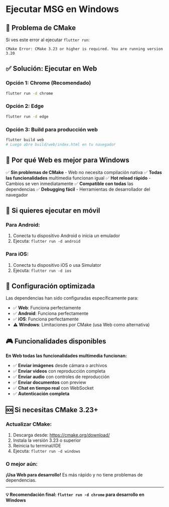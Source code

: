 # Ejecutar MSG en Windows

## 🚨 Problema de CMake

Si ves este error al ejecutar `flutter run`:
```
CMake Error: CMake 3.23 or higher is required. You are running version 3.20
```

## ✅ Solución: Ejecutar en Web

### **Opción 1: Chrome (Recomendado)**
```bash
flutter run -d chrome
```

### **Opción 2: Edge**
```bash
flutter run -d edge
```

### **Opción 3: Build para producción web**
```bash
flutter build web
# Luego abre build/web/index.html en tu navegador
```

## 🎯 Por qué Web es mejor para Windows

✅ **Sin problemas de CMake** - Web no necesita compilación nativa
✅ **Todas las funcionalidades** multimedia funcionan igual
✅ **Hot reload rápido** - Cambios se ven inmediatamente
✅ **Compatible con todas** las dependencias
✅ **Debugging fácil** - Herramientas de desarrollador del navegador

## 📱 Si quieres ejecutar en móvil

### **Para Android:**
1. Conecta tu dispositivo Android o inicia un emulador
2. Ejecuta: `flutter run -d android`

### **Para iOS:**
1. Conecta tu dispositivo iOS o usa Simulator
2. Ejecuta: `flutter run -d ios`

## 🔧 Configuración optimizada

Las dependencias han sido configuradas específicamente para:
- ✅ **Web**: Funciona perfectamente
- ✅ **Android**: Funciona perfectamente
- ✅ **iOS**: Funciona perfectamente
- ⚠️ **Windows**: Limitaciones por CMake (usa Web como alternativa)

## 🎮 Funcionalidades disponibles

**En Web todas las funcionalidades multimedia funcionan:**
- ✅ **Enviar imágenes** desde cámara o archivos
- ✅ **Enviar videos** con reproducción completa
- ✅ **Enviar audio** con controles de reproducción
- ✅ **Enviar documentos** con preview
- ✅ **Chat en tiempo real** con WebSocket
- ✅ **Autenticación completa**

## 🆘 Si necesitas CMake 3.23+

### **Actualizar CMake:**
1. Descarga desde: https://cmake.org/download/
2. Instala la versión 3.23 o superior
3. Reinicia tu terminal/IDE
4. Ejecuta: `flutter run -d windows`

### **O mejor aún:**
**¡Usa Web para desarrollo!** Es más rápido y no tiene problemas de dependencias.

---
**💡 Recomendación final: `flutter run -d chrome` para desarrollo en Windows**
